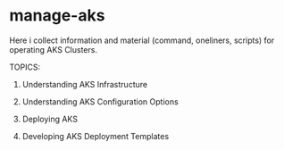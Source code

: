 # manage-aks

Here i collect information and material (command, oneliners, scripts) for operating AKS Clusters.


TOPICS:

1. Understanding AKS Infrastructure

2. Understanding AKS Configuration Options

3. Deploying AKS

4. Developing AKS Deployment Templates
